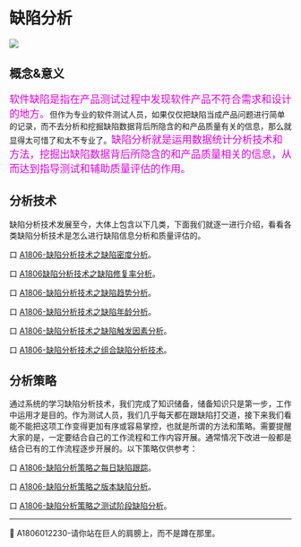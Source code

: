 
# 缺陷分析

![](https://shen89s.github.io/resFiles/r3/主页缺陷分析.png)

## 概念&意义

<font color="#dd00dd" size="4" face="楷体">软件缺陷是指在产品测试过程中发现软件产品不符合需求和设计的地方。</font>但作为专业的软件测试人员，如果仅仅把缺陷当成产品问题进行简单的记录，而不去分析和挖掘缺陷数据背后所隐含的和产品质量有关的信息，那么就显得太可惜了和太不专业了。<font color="#dd00dd" size="4" face="楷体">缺陷分析就是运用数据统计分析技术和方法，挖掘出缺陷数据背后所隐含的和产品质量相关的信息，从而达到指导测试和辅助质量评估的作用。</font>

## 分析技术

缺陷分析技术发展至今，大体上包含以下几类，下面我们就逐一进行介绍，看看各类缺陷分析技术是怎么进行缺陷信息分析和质量评估的。

<!--下面介绍缺陷分析技术，以及缺陷分析技术在产品质量评估方面的作用，并讨论如何将这些分析技术组合起来，从而能够对产品质量进行较为全面的评估。-->

口  [A1806-缺陷分析技术之缺陷密度分析](books/缺陷分析技术-缺陷密度分析.md)。

口  [A1806缺陷分析技术之缺陷修复率分析](books/缺陷分析技术-缺陷修复率分析.md)。

口  [A1806-缺陷分析技术之缺陷趋势分析](books/缺陷分析技术-缺陷趋势分析.md)。

口  [A1806-缺陷分析技术之缺陷年龄分析](books/缺陷分析技术-缺陷年龄分析.md)。

口  [A1806-缺陷分析技术之缺陷触发因素分析](books/缺陷分析技术-缺陷触发因素分析.md)。

口  [A1806-缺陷分析技术之组合缺陷分析技术](books/缺陷分析技术-组合缺陷分析技术.md)。


## 分析策略

通过系统的学习缺陷分析技术，我们完成了知识储备，储备知识只是第一步，工作中运用才是目的。作为测试人员，我们几乎每天都在跟缺陷打交道，接下来我们看能不能把这项工作变得更加有序或容易掌控，也就是所谓的方法和策略。需要提醒大家的是，一定要结合自己的工作流程和工作内容开展。通常情况下改进一般都是结合已有的工作流程逐步开展的。以下策略仅供参考：


口 [A1806-缺陷分析策略之每日缺陷跟踪](books/缺陷分析策略-每日缺陷跟踪.md)。

口 [A1806-缺陷分析策略之版本缺陷分析](books/缺陷分析策略-版本缺陷分析.md)。

口 [A1806-缺陷分析策略之测试阶段缺陷分析](books/缺陷分析策略-阶段缺陷分析.md)。


* * *
:bell: A1806012230-请你站在巨人的肩膀上，而不是蹲在那里。
